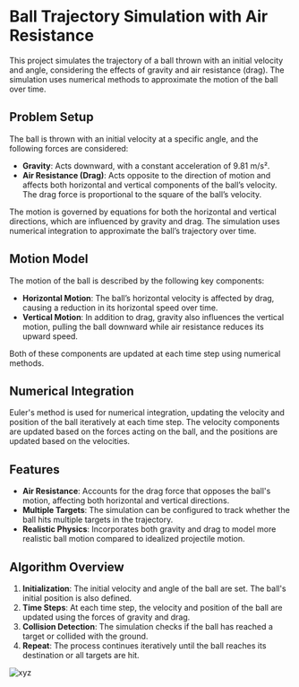 # Ball Trajectory Simulation with Air Resistance

This project simulates the trajectory of a ball thrown with an initial velocity and angle, considering the effects of gravity and air resistance (drag). The simulation uses numerical methods to approximate the motion of the ball over time.

## Problem Setup

The ball is thrown with an initial velocity at a specific angle, and the following forces are considered:

- **Gravity**: Acts downward, with a constant acceleration of 9.81 m/s².
- **Air Resistance (Drag)**: Acts opposite to the direction of motion and affects both horizontal and vertical components of the ball’s velocity. The drag force is proportional to the square of the ball’s velocity.

The motion is governed by equations for both the horizontal and vertical directions, which are influenced by gravity and drag. The simulation uses numerical integration to approximate the ball’s trajectory over time.

## Motion Model

The motion of the ball is described by the following key components:

- **Horizontal Motion**: The ball’s horizontal velocity is affected by drag, causing a reduction in its horizontal speed over time.
- **Vertical Motion**: In addition to drag, gravity also influences the vertical motion, pulling the ball downward while air resistance reduces its upward speed.

Both of these components are updated at each time step using numerical methods.

## Numerical Integration

Euler's method is used for numerical integration, updating the velocity and position of the ball iteratively at each time step. The velocity components are updated based on the forces acting on the ball, and the positions are updated based on the velocities.

## Features

- **Air Resistance**: Accounts for the drag force that opposes the ball's motion, affecting both horizontal and vertical directions.
- **Multiple Targets**: The simulation can be configured to track whether the ball hits multiple targets in the trajectory.
- **Realistic Physics**: Incorporates both gravity and drag to model more realistic ball motion compared to idealized projectile motion.

## Algorithm Overview

1. **Initialization**: The initial velocity and angle of the ball are set. The ball's initial position is also defined.
2. **Time Steps**: At each time step, the velocity and position of the ball are updated using the forces of gravity and drag.
3. **Collision Detection**: The simulation checks if the ball has reached a target or collided with the ground.
4. **Repeat**: The process continues iteratively until the ball reaches its destination or all targets are hit.


![xyz](https://github.com/user-attachments/assets/32404159-2345-42c9-be0b-529c2fad84f7)

